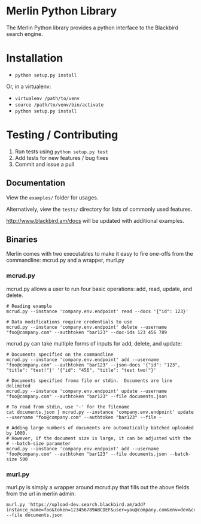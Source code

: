 # Merlin Python Library

The Merlin Python library provides a python interface to the Blackbird search engine.

# Installation

- `python setup.py install`

Or, in a virtualenv:
- `virtualenv /path/to/venv`
- `source /path/to/venv/bin/activate`
- `python setup.py install`

# Testing / Contributing

1. Run tests using `python setup.py test`
2. Add tests for new features / bug fixes
3. Commit and issue a pull

## Documentation

View the `examples/` folder for usages.

Alternatively, view the `tests/` directory for lists of commonly used features.

http://www.blackbird.am/docs will be updated with additional examples.

## Binaries
Merlin comes with two executables to make it easy to fire one-offs from the commandline: mcrud.py and a wrapper, murl.py

### mcrud.py
mcrud.py allows a user to run four basic operations: add, read, update, and delete.

    # Reading example
    mcrud.py --instance 'company.env.endpoint' read --docs '{"id": 123}'

    # Data modifications require credentials to use
    mcrud.py --instance 'company.env.endpoint' delete --username "foo@company.com" --authtoken "bar123" --doc-ids 123 456 789

mcrud.py can take multiple forms of inputs for add, delete, and update:

    # Documents specified on the commandline
    mcrud.py --instance 'company.env.endpoint' add --username "foo@company.com" --authtoken "bar123" --json-docs '{"id": "123", "title": "test!"}' '{"id": "456", "title": "test two!"}'

    # Documents specified froma file or stdin.  Documents are line delimited
    mcrud.py --instance 'company.env.endpoint' update --username "foo@company.com" --authtoken "bar123" --file documents.json

    # To read from stdin, use '-' for the filename
    cat documents.json | mcrud.py --instance 'company.env.endpoint' update --username "foo@company.com" --authtoken "bar123" --file -

    # Adding large numbers of documents are automatically batched uploaded by 1000.
    # However, if the document size is large, it can be adjusted with the 
    # --batch-size parameter
    mcrud.py --instance 'company.env.endpoint' add --username "foo@company.com" --authtoken "bar123" --file documents.json --batch-size 500

### murl.py
murl.py is simply a wrapper around mcrud.py that fills out the above fields from the url in merlin admin:

    murl.py 'https://upload-dev.search.blackbird.am/add?instance_name=foo&token=123456789ABCDEF&user=you@company.com&env=dev&company_id=company' --file documents.json



